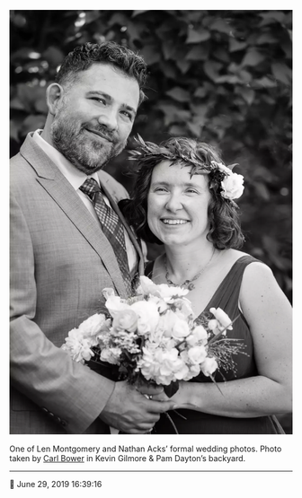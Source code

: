 ![One of Len Montgomery and Nathan Acks’ formal wedding photos](assets/496da3f0efe1590ac2a98214d85c9bfa.webp)

One of Len Montgomery and Nathan Acks’ formal wedding photos. Photo taken by [Carl Bower](http://carlbowerphotos.com/) in Kevin Gilmore & Pam Dayton’s backyard.

- - - -

<span aria-hidden="true">📅</span> June 29, 2019 16:39:16
